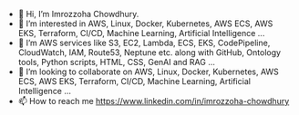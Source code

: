 - 👋 Hi, I’m Imrozzoha Chowdhury.
- 👀 I’m interested in AWS, Linux, Docker, Kubernetes, AWS ECS, AWS EKS, Terraform, CI/CD, Machine Learning, Artificial Intelligence ...
- 🌱 I’m AWS services like S3, EC2, Lambda, ECS, EKS, CodePipeline, CloudWatch, IAM, Route53, Neptune etc. along with GitHub, Ontology tools, Python scripts, HTML, CSS, GenAI and RAG ...
- 💞️ I’m looking to collaborate on AWS, Linux, Docker, Kubernetes, AWS ECS, AWS EKS, Terraform, CI/CD, Machine Learning, Artificial Intelligence ...
- 📫 How to reach me https://www.linkedin.com/in/imrozzoha-chowdhury

<!---
imrozzoha/imrozzoha is a ✨ special ✨ repository because its `README.md` (this file) appears on your GitHub profile.
You can click the Preview link to take a look at your changes.
--->
